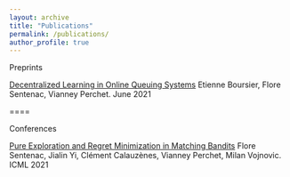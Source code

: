 ```yaml
---
layout: archive
title: "Publications"
permalink: /publications/
author_profile: true
---
```


Preprints

[Decentralized Learning in Online Queuing Systems](https://arxiv.org/abs/2106.04228)
Etienne Boursier, Flore Sentenac, Vianney Perchet. June 2021

====

Conferences

[Pure Exploration and Regret Minimization in Matching Bandits](https://icml.cc/Conferences/2021/ScheduleMultitrack?event=10348)
Flore Sentenac, Jialin Yi, Clément Calauzènes, Vianney Perchet, Milan Vojnovic. ICML 2021
